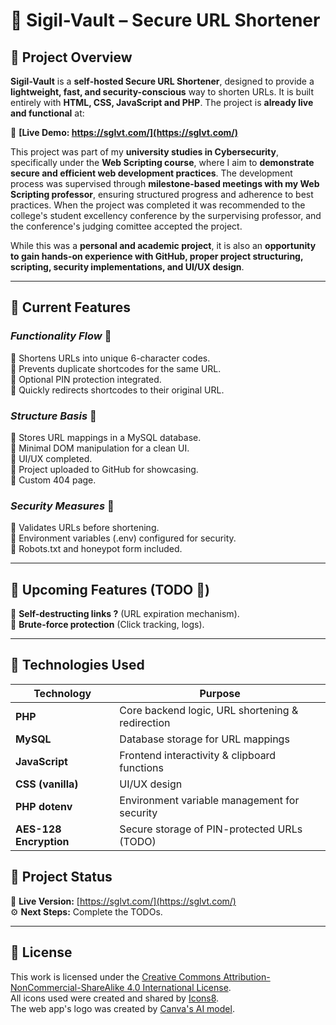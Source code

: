 # **🔗 Sigil-Vault – Secure URL Shortener**

## **📌 Project Overview**
**Sigil-Vault** is a **self-hosted Secure URL Shortener**, designed to provide a **lightweight, fast, and security-conscious** way to shorten URLs. It is built entirely with **HTML, CSS, JavaScript and PHP**. The project is **already live and functional** at:  

🔗 **[Live Demo: https://sglvt.com/](https://sglvt.com/)**  

This project was part of my **university studies in Cybersecurity**, specifically under the **Web Scripting course**, where I aim to **demonstrate secure and efficient web development practices**. The development process was supervised through **milestone-based meetings with my Web Scripting professor**, ensuring structured progress and adherence to best practices. 
When the project was completed it was recommended to the college's student excellency conference by the surpervising professor, and the conference's judging comittee accepted the project. 

While this was a **personal and academic project**, it is also an **opportunity to gain hands-on experience with GitHub, proper project structuring, scripting, security implementations, and UI/UX design**.

---

## **📌 Current Features**
### *Functionality Flow*  🔧
🔸 Shortens URLs into unique 6-character codes.  
🔸 Prevents duplicate shortcodes for the same URL.  
🔸 Optional PIN protection integrated.  
🔸 Quickly redirects shortcodes to their original URL.
### *Structure Basis*  🧱 
🔸 Stores URL mappings in a MySQL database.  
🔸 Minimal DOM manipulation for a clean UI.  
🔸 UI/UX completed.  
🔸 Project uploaded to GitHub for showcasing.  
🔸 Custom 404 page.  
### *Security Measures*  🔐
🔸 Validates URLs before shortening.  
🔸 Environment variables (.env) configured for security.  
🔸 Robots.txt and honeypot form included.

---

## **📌 Upcoming Features (TODO 🚧)**
🔹 **Self-destructing links ?** (URL expiration mechanism).  
🔹 **Brute-force protection** (Click tracking, logs). 

---

## **📌 Technologies Used**

| **Technology**  	| **Purpose** 						                                      |
|-----------------|-----------------------------------------------------------|
| **PHP** | Core backend logic, URL shortening & redirection         |
| **MySQL**        | Database storage for URL mappings                         |
| **JavaScript**   | Frontend interactivity & clipboard functions               |
| **CSS (vanilla)** | UI/UX design        |
| **PHP dotenv**   | Environment variable management for security              |
| **AES-128 Encryption** | Secure storage of PIN-protected URLs (TODO)         |



## **📌 Project Status**
🚀 **Live Version:** [https://sglvt.com/](https://sglvt.com/)  
⚙️ **Next Steps:** Complete the TODOs.  

---

## **📌 License**
This work is licensed under the [Creative Commons Attribution-NonCommercial-ShareAlike 4.0 International License](https://spdx.org/licenses/CC-BY-NC-SA-4.0.html).  
All icons used were created and shared by [Icons8](https://icons8.com/).  
The web app's logo was created by [Canva's AI model](https://www.canva.com/ai).  
